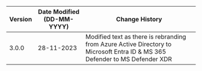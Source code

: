 | **Version** | **Date Modified (DD-MM-YYYY)** | **Change History**                                                         |
|-------------|--------------------------------|----------------------------------------------------------------------------|
| 3.0.0       | 28-11-2023                     | Modified text as there is rebranding from Azure Active Directory to Microsoft Entra ID & MS 365 Defender to MS Defender XDR |